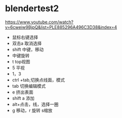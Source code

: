 # blendertest2

https://www.youtube.com/watch?v=6cweiw9BjpQ&list=PLE885296A496C3D38&index=4

- 鼠标右键选择
- 双击a 取消选择
- shift 中键，移动
- 中键旋转
- t top视图
- 5 平视
- 1，3
- ctrl +tab,切换点线面，模式
- tab 切换编辑模式
- e 挤出表面
- shift a 添加
- alt+点击，线，选择一圈
- g 移动，r 旋转 s缩放
